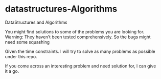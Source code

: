 # datastructures-Algorithms
DataStructures and Algorithms

You might find solutions to some of the problems you are looking for.
Warning: They haven't been tested comprehensively. So the bugs might need some squashing

Given the time constraints. I will try to solve as many problems as possible under this repo.

If you come across an interesting problem and need solution for, I can give it a go.
